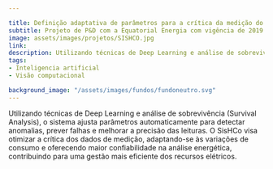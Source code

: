 ```yaml
---

title: Definição adaptativa de parâmetros para a crítica da medição do consumo de energia elétrica usando Deep Learning e Survival Analysis (SisHCo)
subtitle: Projeto de P&D com a Equatorial Energia com vigência de 2019 a 2021
image: assets/images/projetos/SISHCO.jpg
link: 
description: Utilizando técnicas de Deep Learning e análise de sobrevivência (Survival Analysis), o sistema ajusta parâmetros automaticamente para detectar anomalias, prever falhas e melhorar a precisão das leituras. O SisHCo visa otimizar a crítica dos dados de medição, adaptando-se às variações de consumo e oferecendo maior confiabilidade na análise energética, contribuindo para uma gestão mais eficiente dos recursos elétricos.
tags:
- Inteligencia artificial
- Visão computacional

background_image: "/assets/images/fundos/fundoneutro.svg"
---
```




Utilizando técnicas de Deep Learning e análise de sobrevivência (Survival Analysis), o sistema ajusta parâmetros automaticamente para detectar anomalias, prever falhas e melhorar a precisão das leituras. O SisHCo visa otimizar a crítica dos dados de medição, adaptando-se às variações de consumo e oferecendo maior confiabilidade na análise energética, contribuindo para uma gestão mais eficiente dos recursos elétricos.